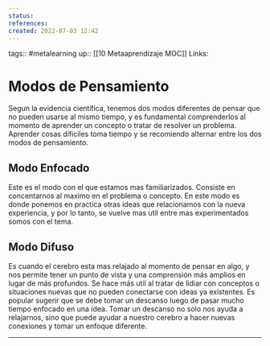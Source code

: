 ```yaml
---
status:
references:
created: 2022-07-03 12:42
---
```

tags:: #metalearning 
up:: [[10 Metaaprendizaje MOC]]
Links: 
# Modos de Pensamiento
Segun la evidencia científica, tenemos dos modos diferentes de pensar que no pueden usarse al mismo tiempo, y es fundamental comprenderlos al momento de aprender un concepto o tratar de resolver un problema. Aprender cosas dificiles toma tiempo y se recomiendo alternar entre los dos modos de pensamiento.

## Modo Enfocado
Este es el modo con el que estamos mas familiarizados. Consiste en concentarnos al maximo en el problema o concepto. En este modo es donde ponemos en practica otras ideas que relacionamos con la nueva experiencia, y por lo tanto, se vuelve mas util entre mas experimentados somos con el tema.

## Modo Difuso
Es cuando el cerebro esta mas relajado al momento de pensar en algo, y nos permite tener un punto de vista y una comprensión más amplios en lugar de más profundos. Se hace más util al tratar de lidiar con conceptos o situaciones nuevas que no pueden conectarse con ideas ya existentes. Es popular sugerir que se debe tomar un descanso luego de pasar mucho tiempo enfocado en una idea. Tomar un descanso no solo nos ayuda a relajarnos, sino que puede ayudar a nuestro cerebro a hacer nuevas conexiones y tomar un enfoque diferente.


___
